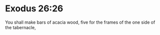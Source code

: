 # Exodus 26:26

You shall make bars of acacia wood, five for the frames of the one side of the tabernacle,
